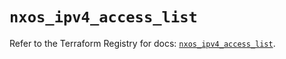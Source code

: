 # `nxos_ipv4_access_list`

Refer to the Terraform Registry for docs: [`nxos_ipv4_access_list`](https://registry.terraform.io/providers/ciscodevnet/nxos/0.5.10/docs/resources/ipv4_access_list).
